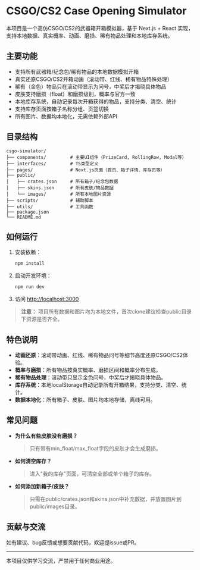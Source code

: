 # CSGO/CS2 Case Opening Simulator

本项目是一个高仿CSGO/CS2的武器箱开箱模拟器，基于 Next.js + React 实现，支持本地数据、真实概率、动画、磨损、稀有物品处理和本地库存系统。

## 主要功能

- 支持所有武器箱/纪念包/稀有物品的本地数据模拟开箱
- 真实还原CSGO/CS2开箱动画（滚动带、红线、稀有物品特殊处理）
- 稀有（金色）物品只在滚动带显示为问号，中奖后才揭晓具体物品
- 皮肤支持磨损（float）和磨损级别，概率与官方一致
- 本地库存系统，自动记录每次开箱获得的物品，支持分类、清空、统计
- 支持库存页面按箱子名称分组、页签切换
- 所有图片、数据均本地化，无需依赖外部API

## 目录结构

```
csgo-simulator/
├── components/         # 主要UI组件（PrizeCard, RollingRow, Modal等）
├── interfaces/         # TS类型定义
├── pages/              # Next.js页面（首页、箱子详情、库存页等）
├── public/
│   ├── crates.json     # 所有箱子/纪念包数据
│   ├── skins.json      # 所有皮肤/物品数据
│   └── images/         # 所有本地图片资源
├── scripts/            # 辅助脚本
├── utils/              # 工具函数
├── package.json
└── README.md
```

## 如何运行

1. 安装依赖：
   ```bash
   npm install
   ```
2. 启动开发环境：
   ```bash
   npm run dev
   ```
3. 访问 [http://localhost:3000](http://localhost:3000)

> **注意：** 项目所有数据和图片均为本地文件，首次clone建议检查public目录下资源是否齐全。

## 特色说明

- **动画还原**：滚动带动画、红线、稀有物品问号等细节高度还原CSGO/CS2体验。
- **概率与磨损**：所有物品按真实概率、磨损区间和概率分布生成。
- **稀有物品处理**：滚动带只显示金色问号，中奖后才揭晓具体物品。
- **库存系统**：本地localStorage自动记录所有开箱结果，支持分类、清空、统计。
- **数据本地化**：所有箱子、皮肤、图片均本地存储，离线可用。

## 常见问题

- **为什么有些皮肤没有磨损？**
  > 只有带有min_float/max_float字段的皮肤才会生成磨损。
- **如何清空库存？**
  > 进入"我的库存"页面，可清空全部或单个箱子的库存。
- **如何添加新箱子/皮肤？**
  > 只需在public/crates.json和skins.json中补充数据，并放置图片到public/images目录。

## 贡献与交流

如有建议、bug反馈或想要贡献代码，欢迎提issue或PR。

---

本项目仅供学习交流，严禁用于任何商业用途。
